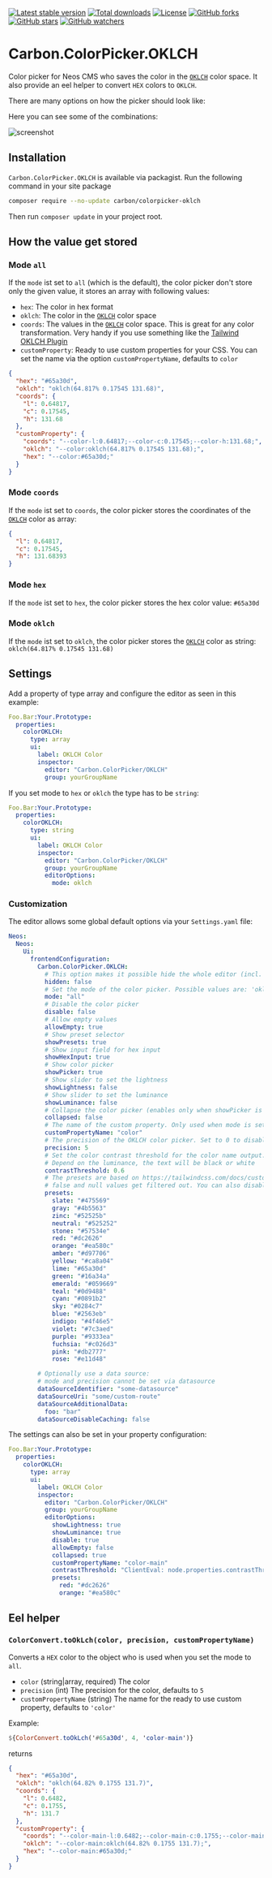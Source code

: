 [![Latest stable version]][packagist] [![Total downloads]][packagist] [![License]][packagist] [![GitHub forks]][fork] [![GitHub stars]][stargazers] [![GitHub watchers]][subscription]

# Carbon.ColorPicker.OKLCH

Color picker for Neos CMS who saves the color in the [`OKLCH`] color space. It also provide an eel helper to convert
`HEX` colors to `OKLCH`.

There are many options on how the picker should look like:

Here you can see some of the combinations:

![screenshot]

## Installation

`Carbon.ColorPicker.OKLCH` is available via packagist.
Run the following command in your site package

```bash
composer require --no-update carbon/colorpicker-oklch
```

Then run `composer update` in your project root.

## How the value get stored

### Mode `all`

If the `mode` ist set to `all` (which is the default), the color picker don't store only the given value, it stores an array with following values:

- `hex`: The color in hex format
- `oklch`: The color in the [`OKLCH`] color space
- `coords`: The values in the [`OKLCH`] color space. This is great for any color transformation. Very handy if you use something like the [Tailwind OKLCH Plugin]
- `customProperty`: Ready to use custom properties for your CSS. You can set the name via the option `customPropertyName`, defaults to `color`

```json
{
  "hex": "#65a30d",
  "oklch": "oklch(64.817% 0.17545 131.68)",
  "coords": {
    "l": 0.64817,
    "c": 0.17545,
    "h": 131.68
  },
  "customProperty": {
    "coords": "--color-l:0.64817;--color-c:0.17545;--color-h:131.68;",
    "oklch": "--color:oklch(64.817% 0.17545 131.68);",
    "hex": "--color:#65a30d;"
  }
}
```

### Mode `coords`

If the `mode` ist set to `coords`, the color picker stores the coordinates of the [`OKLCH`] color as array:

```json
{
  "l": 0.64817,
  "c": 0.17545,
  "h": 131.68393
}
```

### Mode `hex`

If the `mode` ist set to `hex`, the color picker stores the hex color value: `#65a30d`

### Mode `oklch`

If the `mode` ist set to `oklch`, the color picker stores the [`OKLCH`] color as string: `oklch(64.817% 0.17545 131.68)`

## Settings

Add a property of type array and configure the editor as seen in this example:

```yaml
Foo.Bar:Your.Prototype:
  properties:
    colorOKLCH:
      type: array
      ui:
        label: OKLCH Color
        inspector:
          editor: "Carbon.ColorPicker/OKLCH"
          group: yourGroupName
```

If you set mode to `hex` or `oklch` the type has to be `string`:

```yaml
Foo.Bar:Your.Prototype:
  properties:
    colorOKLCH:
      type: string
      ui:
        label: OKLCH Color
        inspector:
          editor: "Carbon.ColorPicker/OKLCH"
          group: yourGroupName
          editorOptions:
            mode: oklch
```

### Customization

The editor allows some global default options via your `Settings.yaml` file:

```yaml
Neos:
  Neos:
    Ui:
      frontendConfiguration:
        Carbon.ColorPicker.OKLCH:
          # This option makes it possible hide the whole editor (incl. label) based on data source
          hidden: false
          # Set the mode of the color picker. Possible values are: 'oklch', 'hex', 'coords', 'all'
          mode: "all"
          # Disable the color picker
          disable: false
          # Allow empty values
          allowEmpty: true
          # Show preset selector
          showPresets: true
          # Show input field for hex input
          showHexInput: true
          # Show color picker
          showPicker: true
          # Show slider to set the lightness
          showLightness: false
          # Show slider to set the luminance
          showLuminance: false
          # Collapse the color picker (enables only when showPicker is true)
          collapsed: false
          # The name of the custom property. Only used when mode is set to 'all'
          customPropertyName: "color"
          # The precision of the OKLCH color picker. Set to 0 to disable rounding and use the raw values.
          precision: 5
          # Set the color contrast threshold for the color name output. Value between 0 and 1
          # Depend on the luminance, the text will be black or white
          contrastThreshold: 0.6
          # The presets are based on https://tailwindcss.com/docs/customizing-colors with the key 600
          # false and null values get filtered out. You can also disable all presets with presets: false
          presets:
            slate: "#475569"
            gray: "#4b5563"
            zinc: "#52525b"
            neutral: "#525252"
            stone: "#57534e"
            red: "#dc2626"
            orange: "#ea580c"
            amber: "#d97706"
            yellow: "#ca8a04"
            lime: "#65a30d"
            green: "#16a34a"
            emerald: "#059669"
            teal: "#0d9488"
            cyan: "#0891b2"
            sky: "#0284c7"
            blue: "#2563eb"
            indigo: "#4f46e5"
            violet: "#7c3aed"
            purple: "#9333ea"
            fuchsia: "#c026d3"
            pink: "#db2777"
            rose: "#e11d48"

        # Optionally use a data source:
        # mode and precision cannot be set via datasource
        dataSourceIdentifier: "some-datasource"
        dataSourceUri: "some/custom-route"
        dataSourceAdditionalData:
          foo: "bar"
        dataSourceDisableCaching: false
```

The settings can also be set in your property configuration:

```yaml
Foo.Bar:Your.Prototype:
  properties:
    colorOKLCH:
      type: array
      ui:
        label: OKLCH Color
        inspector:
          editor: "Carbon.ColorPicker/OKLCH"
          group: yourGroupName
          editorOptions:
            showLightness: true
            showLuminance: true
            disable: true
            allowEmpty: false
            collapsed: true
            customPropertyName: "color-main"
            contrastThreshold: "ClientEval: node.properties.contrastThresholdProperty / 100"
            presets:
              red: "#dc2626"
              orange: "#ea580c"
```

## Eel helper

### `ColorConvert.toOkLch(color, precision, customPropertyName)`

Converts a `HEX` color to the object who is used when you set the mode to `all`.

- `color` (string|array, required) The color
- `precision` (int) The precision for the color, defaults to `5`
- `customPropertyName` (string) The name for the ready to use custom property, defaults to `'color'`

Example:

```elm
${ColorConvert.toOkLch('#65a30d', 4, 'color-main')}
```

returns

```json
{
  "hex": "#65a30d",
  "oklch": "oklch(64.82% 0.1755 131.7)",
  "coords": {
    "l": 0.6482,
    "c": 0.1755,
    "h": 131.7
  },
  "customProperty": {
    "coords": "--color-main-l:0.6482;--color-main-c:0.1755;--color-main-h:131.7;",
    "oklch": "--color-main:oklch(64.82% 0.1755 131.7);",
    "hex": "--color-main:#65a30d;"
  }
}
```

[screenshot]: https://github.com/CarbonPackages/Carbon.ColorPicker.OKLCH/assets/4510166/b604eb5a-cce6-4fb2-829d-d0c091be9758
[tailwind oklch plugin]: https://github.com/MartijnCuppens/tailwindcss-oklch
[`oklch`]: https://developer.mozilla.org/en-US/docs/Web/CSS/color_value/oklch
[packagist]: https://packagist.org/packages/carbon/colorpicker-oklch
[latest stable version]: https://poser.pugx.org/carbon/colorpicker-oklch/v/stable
[total downloads]: https://poser.pugx.org/carbon/colorpicker-oklch/downloads
[license]: https://poser.pugx.org/carbon/colorpicker-oklch/license
[github forks]: https://img.shields.io/github/forks/CarbonPackages/Carbon.ColorPicker.OKLCH.svg?style=social&label=Fork
[github stars]: https://img.shields.io/github/stars/CarbonPackages/Carbon.ColorPicker.OKLCH.svg?style=social&label=Stars
[github watchers]: https://img.shields.io/github/watchers/CarbonPackages/Carbon.ColorPicker.OKLCH.svg?style=social&label=Watch
[fork]: https://github.com/CarbonPackages/Carbon.ColorPicker.OKLCH/fork
[stargazers]: https://github.com/CarbonPackages/Carbon.ColorPicker.OKLCH/stargazers
[subscription]: https://github.com/CarbonPackages/Carbon.ColorPicker.OKLCH/subscription

